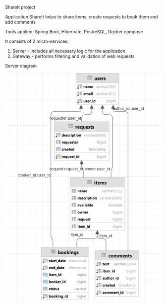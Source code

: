 ShareIt project

Application ShareIt helps to share items, create requests to book them and add comments

Tools applied: Spring Boot, Hibernate, PostreSQL, Docker compose

It consists of 2 micro-services:
1) Server - includes all necessary logic for the application
2) Gateway - performs filtering and validation of web requests

Server diagram

![Diagram](/server.png)